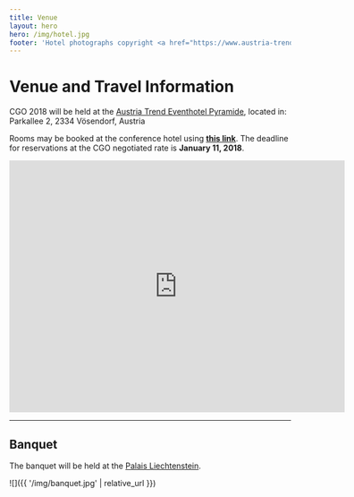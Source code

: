 ```yaml
---
title: Venue
layout: hero
hero: /img/hotel.jpg
footer: 'Hotel photographs copyright <a href="https://www.austria-trend.at/en/hotels/eventhotel-pyramide">Austria Trend Eventhotel Pyramide</a>.'
---
```


# Venue and Travel Information

<p class="lead">
CGO 2018 will be held at the <a href="https://www.austria-trend.at/en/hotels/eventhotel-pyramide">Austria Trend Eventhotel Pyramide</a>, located in:<br/>
Parkallee 2, 2334 Vösendorf, Austria
</p>

Rooms may be booked at the conference hotel using [**this link**](https://reservations.travelclick.com/75040?GroupId=1999609&LanguageId=1). The deadline for reservations at the CGO negotiated rate is **January 11, 2018**.

<iframe src="https://www.google.com/maps/embed?pb=!1m18!1m12!1m3!1d2777.001130564686!2d16.31124382580006!3d48.1125980087807!2m3!1f0!2f0!3f0!3m2!1i1024!2i768!4f13.1!3m3!1m2!1s0x476daf2c473caa5d%3A0xb8dd8b5b6cc91eaf!2sAustria+Trend+Eventhotel+Pyramide!5e0!3m2!1sen!2suk!4v1499081061607" width="600" height="450" frameborder="0" style="border:0" allowfullscreen></iframe>

-------

## Banquet

<p class="lead">
The banquet will be held at the <a href="https://www.palaisliechtenstein.com/en/home.html">Palais Liechtenstein</a>.
</p>

![]({{ '/img/banquet.jpg' | relative_url }})
